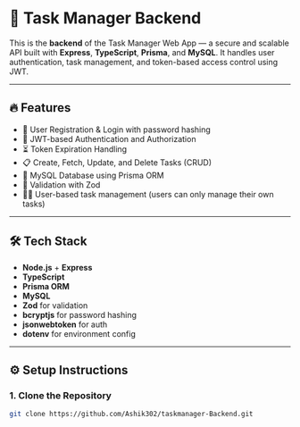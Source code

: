 # 🚀 Task Manager Backend

This is the **backend** of the Task Manager Web App — a secure and scalable API built with **Express**, **TypeScript**, **Prisma**, and **MySQL**. It handles user authentication, task management, and token-based access control using JWT.

---

## 🔥 Features

- 🔐 User Registration & Login with password hashing
- 🧾 JWT-based Authentication and Authorization
- ⏳ Token Expiration Handling
- 📋 Create, Fetch, Update, and Delete Tasks (CRUD)
- 📂 MySQL Database using Prisma ORM
- 🧼 Validation with Zod
- 🧑‍💼 User-based task management (users can only manage their own tasks)

---

## 🛠 Tech Stack

- **Node.js** + **Express**
- **TypeScript**
- **Prisma ORM**
- **MySQL**
- **Zod** for validation
- **bcryptjs** for password hashing
- **jsonwebtoken** for auth
- **dotenv** for environment config

---

## ⚙️ Setup Instructions

### 1. Clone the Repository

```bash
git clone https://github.com/Ashik302/taskmanager-Backend.git
